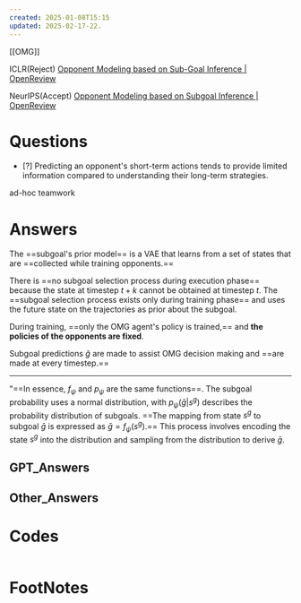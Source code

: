 ```yaml
---
created: 2025-01-08T15:15
updated: 2025-02-17-22.
---
```

[[OMG]]

ICLR(Reject)
[Opponent Modeling based on Sub-Goal Inference \| OpenReview](https://openreview.net/forum?id=l3s3HwJYDm)

NeurIPS(Accept)
[Opponent Modeling based on Subgoal Inference \| OpenReview](https://openreview.net/forum?id=Lt6wO0oZ8k)


# Questions

- [?] 
Predicting an opponent's short-term actions tends to provide limited information compared to understanding their long-term strategies.

ad-hoc teamwork
# Answers
The ==subgoal's prior model==  is a VAE that learns from a set of states that are ==collected while training opponents.==

There is ==no subgoal selection process during execution phase== because the state at timestep $t+k$  cannot be obtained at timestep $t$. The ==subgoal selection process exists only during training phase== and uses the future state on the trajectories as prior about the subgoal.

During training, ==only the OMG agent's policy is trained,== and **the policies of the opponents are fixed**. 

Subgoal predictions $\hat{g}$ are made to assist OMG decision making and ==are made at every timestep.==

---


"==In essence, $f_\psi$ and $p_\psi$ are the same functions==. The subgoal probability uses a normal distribution, with $p_\psi(\bar{g} | s^g)$ describes the probability distribution of subgoals. ==The mapping from state $s^g$ to subgoal $\bar{g}$ is expressed as $\bar{g} = f_\psi(s^g)$.== This process involves encoding the state $s^g$ into the distribution and sampling from the distribution to derive $\bar{g}$. 


## GPT_Answers


## Other_Answers


# Codes

```python

```


# FootNotes
